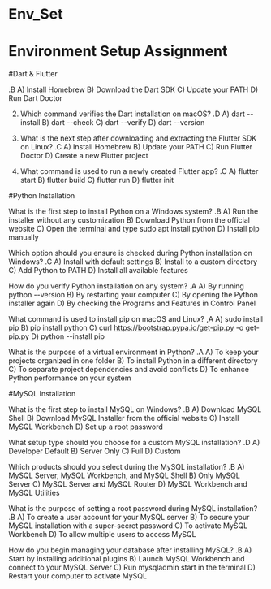 # Env_Set

# Environment Setup Assignment

#Dart & Flutter
   
.B
A) Install Homebrew
B) Download the Dart SDK
C) Update your PATH
D) Run Dart Doctor


2. Which command verifies the Dart installation on macOS?
.D
A) dart --install
B) dart --check
C) dart --verify
D) dart --version


3. What is the next step after downloading and extracting the Flutter SDK on Linux?
.C
A) Install Homebrew
B) Update your PATH
C) Run Flutter Doctor
D) Create a new Flutter project


4. What command is used to run a newly created Flutter app?
.C
A) flutter start
B) flutter build
C) flutter run
D) flutter init


#Python Installation

What is the first step to install Python on a Windows system?
.B
A) Run the installer without any customization
B) Download Python from the official website
C) Open the terminal and type sudo apt install python
D) Install pip manually

Which option should you ensure is checked during Python installation on Windows?
.C
A) Install with default settings
B) Install to a custom directory
C) Add Python to PATH
D) Install all available features

How do you verify Python installation on any system?
.A
A) By running python --version
B) By restarting your computer
C) By opening the Python installer again
D) By checking the Programs and Features in Control Panel

What command is used to install pip on macOS and Linux?
,A
A) sudo install pip
B) pip install python
C) curl https://bootstrap.pypa.io/get-pip.py -o get-pip.py
D) python --install pip

What is the purpose of a virtual environment in Python?
.A
A) To keep your projects organized in one folder
B) To install Python in a different directory
C) To separate project dependencies and avoid conflicts
D) To enhance Python performance on your system

#MySQL Installation

What is the first step to install MySQL on Windows?
.B
A) Download MySQL Shell
B) Download MySQL Installer from the official website
C) Install MySQL Workbench
D) Set up a root password

What setup type should you choose for a custom MySQL installation?
.D
A) Developer Default
B) Server Only
C) Full
D) Custom

Which products should you select during the MySQL installation?
.B
A) MySQL Server, MySQL Workbench, and MySQL Shell
B) Only MySQL Server
C) MySQL Server and MySQL Router
D) MySQL Workbench and MySQL Utilities

What is the purpose of setting a root password during MySQL installation?
.B
A) To create a user account for your MySQL server
B) To secure your MySQL installation with a super-secret password
C) To activate MySQL Workbench
D) To allow multiple users to access MySQL

How do you begin managing your database after installing MySQL?
.B
A) Start by installing additional plugins
B) Launch MySQL Workbench and connect to your MySQL Server
C) Run mysqladmin start in the terminal
D) Restart your computer to activate MySQL
